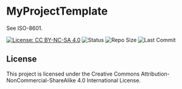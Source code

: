 # MyProjectTemplate

See ISO-8601.

[![License: CC BY-NC-SA 4.0](https://img.shields.io/badge/License-CC%20BY--NC--SA%204.0-lightgrey.svg)](https://creativecommons.org/licenses/by-nc-sa/4.0/)
![Status](https://img.shields.io/badge/status-active-brightgreen)
![Repo Size](https://img.shields.io/github/repo-size/Computer-Consultant/Date-Time)
![Last Commit](https://img.shields.io/github/last-commit/Computer-Consultant/Date-Time)

## License

This project is licensed under the Creative Commons Attribution-NonCommercial-ShareAlike 4.0 International License.
